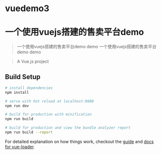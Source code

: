# vuedemo3
# 一个使用vuejs搭建的售卖平台demo

> 一个使用vuejs搭建的售卖平台demo demo
一个使用vuejs搭建的售卖平台demo demo

> A Vue.js project

## Build Setup

``` bash
# install dependencies
npm install

# serve with hot reload at localhost:8080
npm run dev

# build for production with minification
npm run build

# build for production and view the bundle analyzer report
npm run build --report
```

For detailed explanation on how things work, checkout the [guide](http://vuejs-templates.github.io/webpack/) and [docs for vue-loader](http://vuejs.github.io/vue-loader).
